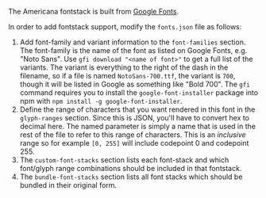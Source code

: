 The Americana fontstack is built from [Google Fonts](https://fonts.google.com/).

In order to add fontstack support, modify the `fonts.json` file as follows:

1. Add font-family and variant information to the `font-families` section. The font-family is the name of the font as listed on Google Fonts, e.g. "Noto Sans". Use `gfi download "<name of font>"` to get a full list of the variants. The variant is everything to the right of the dash in the filename, so if a file is named `NotoSans-700.ttf`, the variant is `700`, though it will be listed in Google as something like "Bold 700". The `gfi` command requires you to install the `google-font-installer` package into npm with `npm install -g google-font-installer`.
2. Define the range of characters that you want rendered in this font in the `glyph-ranges` section. Since this is JSON, you'll have to convert hex to decimal here. The named parameter is simply a name that is used in the rest of the file to refer to this range of characters. This is an _inclusive_ range so for example `[0, 255]` will include codepoint 0 and codepoint 255.
3. The `custom-font-stacks` section lists each font-stack and which font/glyph range combinations should be included in that fontstack.
4. The `bundle-font-stacks` section lists all font stacks which should be bundled in their original form.
